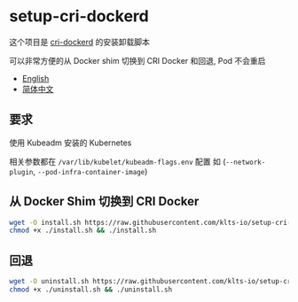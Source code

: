 # setup-cri-dockerd

这个项目是 [cri-dockerd](https://github.com/Mirantis/cri-dockerd) 的安装卸载脚本

可以非常方便的从 Docker shim 切换到 CRI Docker 和回退, Pod 不会重启

- [English](https://github.com/klts-io/setup-cri-dockerd/blob/main/README.md)
- [简体中文](https://github.com/klts-io/setup-cri-dockerd/blob/main/README_cn.md)

## 要求

使用 Kubeadm 安装的 Kubernetes

相关参数都在 `/var/lib/kubelet/kubeadm-flags.env` 配置 如 (`--network-plugin`, `--pod-infra-container-image`)

## 从 Docker Shim 切换到 CRI Docker
``` bash
wget -O install.sh https://raw.githubusercontent.com/klts-io/setup-cri-dockerd/main/install.sh
chmod +x ./install.sh && ./install.sh
```

## 回退
``` bash
wget -O uninstall.sh https://raw.githubusercontent.com/klts-io/setup-cri-dockerd/main/uninstall.sh
chmod +x ./uninstall.sh && ./uninstall.sh
```
